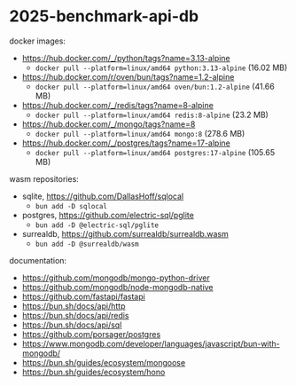 # 2025-benchmark-api-db

docker images:
- https://hub.docker.com/_/python/tags?name=3.13-alpine
  - `docker pull --platform=linux/amd64 python:3.13-alpine` (16.02 MB)
- https://hub.docker.com/r/oven/bun/tags?name=1.2-alpine
  - `docker pull --platform=linux/amd64 oven/bun:1.2-alpine` (41.66 MB)
- https://hub.docker.com/_/redis/tags?name=8-alpine
  - `docker pull --platform=linux/amd64 redis:8-alpine` (23.2 MB)
- https://hub.docker.com/_/mongo/tags?name=8
  - `docker pull --platform=linux/amd64 mongo:8` (278.6 MB)
- https://hub.docker.com/_/postgres/tags?name=17-alpine
  - `docker pull --platform=linux/amd64 postgres:17-alpine` (105.65 MB)
 
wasm repositories:
- sqlite, https://github.com/DallasHoff/sqlocal
  - `bun add -D sqlocal`
- postgres, https://github.com/electric-sql/pglite
  - `bun add -D @electric-sql/pglite`
- surrealdb, https://github.com/surrealdb/surrealdb.wasm
  - `bun add -D @surrealdb/wasm`

documentation:
- https://github.com/mongodb/mongo-python-driver
- https://github.com/mongodb/node-mongodb-native
- https://github.com/fastapi/fastapi
- https://bun.sh/docs/api/http
- https://bun.sh/docs/api/redis
- https://bun.sh/docs/api/sql
- https://github.com/porsager/postgres
- https://www.mongodb.com/developer/languages/javascript/bun-with-mongodb/
- https://bun.sh/guides/ecosystem/mongoose
- https://bun.sh/guides/ecosystem/hono
